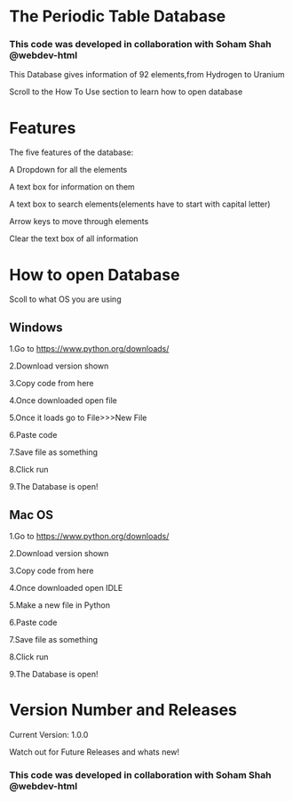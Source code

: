 # The Periodic Table Database

### This code was developed in collaboration with Soham Shah @webdev-html

This Database gives information of 92 elements,from Hydrogen to Uranium 

Scroll to the How To Use section to learn how to open database

# Features

The five features of the database:

A Dropdown for all the elements

A text box for information on them

A text box to search elements(elements have to start with capital letter)

Arrow keys to move through elements

Clear the text box of all information

# How to open Database

Scoll to what OS you are using

## Windows
1.Go to https://www.python.org/downloads/

2.Download version shown

3.Copy code from here

4.Once downloaded open file

5.Once it loads go to File>>>New File

6.Paste code

7.Save file as something

8.Click run 

9.The Database is open!

## Mac OS
1.Go to https://www.python.org/downloads/

2.Download version shown

3.Copy code from here

4.Once downloaded open IDLE

5.Make a new file in Python

6.Paste code

7.Save file as something

8.Click run 

9.The Database is open!

# Version Number and Releases
 Current Version: 1.0.0
 
 Watch out for Future Releases and whats new!

### This code was developed in collaboration with Soham Shah @webdev-html
